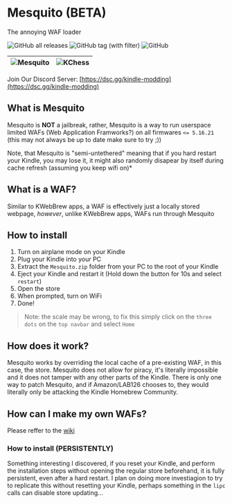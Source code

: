 # Mesquito (BETA)
The annoying WAF loader

![GitHub all releases](https://img.shields.io/github/downloads/KindleModding/Mesquito/total?style=for-the-badge)
![GitHub tag (with filter)](https://img.shields.io/github/v/tag/KindleModding/Mesquito?style=for-the-badge&label=Latest%20Version)
![GitHub](https://img.shields.io/github/license/KindleModding/Mesquito?style=for-the-badge)


| ![Mesquito](https://github.com/KindleModding/Mesquito/assets/69104218/d4948414-bd63-4387-b9bb-f8d83b6915cb) | ![KChess](https://github.com/KindleModding/Mesquito/assets/69104218/e696a49b-ee10-442f-ba83-bc17f0101210) |
|------------------------------------------------------------------------------------------------------------------|--------------------------------------------------------------------------------------------------------------------|


Join Our Discord Server: [https://dsc.gg/kindle-modding](https://dsc.gg/kindle-modding)

## What is Mesquito
Mesquito is **NOT** a jailbreak, rather, Mesquito is a way to run userspace limited WAFs (Web Application Framworks?) on all firmwares `<= 5.16.21` (this may not always be up to date make sure to try ;))

Note, that Mesquito is "semi-untethered" meaning that if you hard restart your Kindle, you may lose it, it might also randomly disapear by itself during cache refresh (assuming you keep wifi on)*

## What is a WAF?
Similar to KWebBrew apps, a WAF is effectively just a locally stored webpage, *however*, unlike KWebBrew apps, WAFs run through Mesquito

## How to install
1. Turn on airplane mode on your Kindle
2. Plug your Kindle into your PC
3. Extract the `Mesquito.zip` folder from your PC to the root of your Kindle
4. Eject your Kindle and restart it (Hold down the button for 10s and select `restart`)
5. Open the store
6. When prompted, turn on WiFi
7. Done!
> Note: the scale may be wrong, to fix this simply click on the `three dots` on the `top navbar` and select `Home`

## How does it work?
Mesquito works by overriding the local cache of a pre-existing WAF, in this case, the store. Mesquito does not allow for piracy, it's literally impossible and it does not tamper with any other parts of the Kindle. There is only one way to patch Mesquito, and if Amazon/LAB126 chooses to, they would literally only be attacking the Kindle Homebrew Community.

## How can I make my own WAFs?
Please reffer to the [wiki](https://kindlemodding.github.io/docs/mesquito/development/)

### How to install (PERSISTENTLY)
Something interesting I discovered, if you reset your Kindle, and perform the installation steps without opening the regular store beforehand, it is fully persistent, even after a hard restart. I plan on doing more investiagion to try to replicate this without resetting your Kindle, perhaps something in the `lipc` calls can disable store updating...
